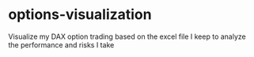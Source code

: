 # options-visualization
Visualize my DAX option trading based on the excel file I keep to analyze the performance and risks I take
